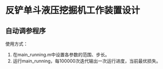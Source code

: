 # 反铲单斗液压挖掘机工作装置设计

## 自动调参程序

使用方式：

1. 在main_running.m中设置各参数的范围、步长。
2. 运行main_running，每100000次迭代输出一次运行进度，当前最优损失。